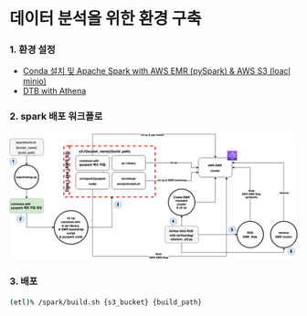 # 데이터 분석을 위한 환경 구축

### 1. 환경 설정 

- [Conda 설치 및 Apache Spark with AWS EMR (pySpark) &  AWS S3 (loacl minio)](https://github.com/charmhcs/data_dev/tree/master/spark#readme)
- [DTB with Athena](https://github.com/charmhcs/data_dev/tree/master/dbt)

### 2. spark 배포 워크플로 
![](https://github.com/charmhcs/data_dev/blob/master/pyspark.drawio.png?raw=true)

### 3. 배포 

```bash
(etl)% /spark/build.sh {s3_bucket} {build_path}
```

